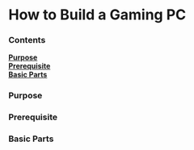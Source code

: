 # How to Build a Gaming PC

### Contents
[**Purpose**][Purpose]<br>
[**Prerequisite**][Prerequisite]<br>
[**Basic Parts**][Basic Parts]

### Purpose

### Prerequisite

### Basic Parts






[Purpose]: #Purpose
[Prerequisite]: #Prerequisite
[Basic Parts]: #Basic-Parts
